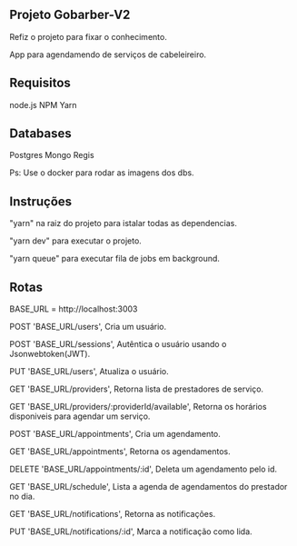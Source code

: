 ## Projeto Gobarber-V2
  Refiz o projeto para fixar o conhecimento.

  App para agendamendo de serviços de cabeleireiro.

## Requisitos

  node.js
  NPM
  Yarn

## Databases

  Postgres
  Mongo
  Regis

  Ps: Use o docker para rodar as imagens dos dbs.

## Instruções

  "yarn" na raiz do projeto para istalar todas as dependencias.

  "yarn dev" para executar o projeto.

  "yarn queue" para executar fila de jobs em background.


## Rotas

  BASE_URL = http://localhost:3003

  POST 'BASE_URL/users', Cria um usuário.

  POST 'BASE_URL/sessions', Autêntica o usuário usando o Jsonwebtoken(JWT).

  PUT 'BASE_URL/users', Atualiza o usuário.

  GET 'BASE_URL/providers', Retorna lista de prestadores de serviço.

  GET 'BASE_URL/providers/:providerId/available', Retorna os horários disponiveis para agendar um serviço.

  POST 'BASE_URL/appointments', Cria um agendamento.

  GET 'BASE_URL/appointments', Retorna os agendamentos.

  DELETE 'BASE_URL/appointments/:id', Deleta um agendamento pelo id.

  GET 'BASE_URL/schedule', Lista a agenda de agendamentos do prestador no dia.

  GET 'BASE_URL/notifications', Retorna as notificações.

  PUT 'BASE_URL/notifications/:id', Marca a notificação como lida.
